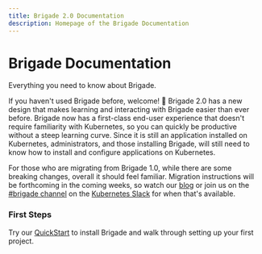 ```yaml
---
title: Brigade 2.0 Documentation
description: Homepage of the Brigade Documentation
---
```


# Brigade Documentation

Everything you need to know about Brigade.

If you haven't used Brigade before, welcome! 🎉
Brigade 2.0 has a new design that makes learning and interacting with Brigade easier than ever before.
Brigade now has a first-class end-user experience that doesn't require familiarity with Kubernetes, so you can quickly be productive without a steep learning curve.
Since it is still an application installed on Kubernetes, administrators, and those installing Brigade, will still need to know how to install and configure applications on Kubernetes.

For those who are migrating from Brigade 1.0, while there are some breaking changes, overall it should feel familiar.
Migration instructions will be forthcoming in the coming weeks, so watch our [blog] or join us on the [#brigade channel][channel] on the [Kubernetes Slack][slack] for when that's available.

### First Steps

Try our [QuickStart] to install Brigade and walk through setting up your first project.

<!-- Commenting out content that we have not migrated to v2 yet -->

<!--
### Topic Guides

Learn about alternative methods of installation, integration with other tools, and
writing advanced Brigade scripts. [Dive deep into what makes Brigade, Brigade](topics/index).

### Releasing Brigade

For maintainers of this project, steps on cutting a new release of Brigade can be found [here](topics/releasing).

### Related Resources

If you'd like to add links to this list, open a pull request on 
[Brigade's GitHub project](https://github.com/brigadecore/brigade)

### Articles and Videos

- [Video: Intro to Brigade on Azure Friday](https://www.youtube.com/watch?v=aZMna3VuoAg)
- [Announcing Brigade](https://open.microsoft.com/2017/10/23/announcing-brigade-event-driven-scripting-kubernetes/) - Microsoft
- [Microsoft Launches Brigade](https://thenewstack.io/microsoft-launches-brigade-event-driven-scripting-tool-kubernetes) - The New Stack
- [Video: Building Event-Driven Pipelines with Brigade (KubeCon Europe 2018)](https://www.youtube.com/watch?v=yhfc0FKdFc8)
- [Video: Brigade Basics](https://asciinema.org/a/JBsjOpah4nTBvjqDT5dAWvefG)

### Technical

Brigade-related projects and tools.

- [Hello Helm](https://github.com/technosophos/hello-helm) provides an example
  project for testing Brigade.
- The [Trello Brigade Gateway](https://github.com/technosophos/brigade-trello) links
  Trello webhooks to Brigade.
- The [Twitter-T](https://hub.docker.com/r/technosophos/twitter-t/), [Slack Notify](https://hub.docker.com/r/technosophos/slack-notify/) and [Office 365 Notify](https://hub.docker.com/r/dgkanatsios/o365-notify) Docker images provide easy tools for sending messages from Brigade scripts.
- [bit-brigade](https://bitbucket.org/lukepatrick/bit-brigade) provides an example project using 
  BitBucket as a source repository
- [minio-brigade](https://github.com/lukepatrick/minio-brigade) examples of storing artifacts in object storage (minio)
-->

[blog]: https://blog.brigade.sh/
[channel]: https://kubernetes.slack.com/messages/C87MF1RFD
[slack]: https://slack.k8s.io/ 
[QuickStart]: /intro/quickstart/
